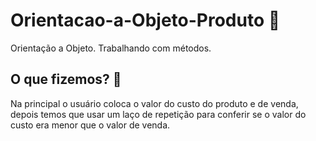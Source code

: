 # Orientacao-a-Objeto-Produto 🔐 
Orientação a Objeto. Trabalhando com métodos.

## O que fizemos? 💭

Na principal o usuário coloca o valor do custo do produto e de venda, depois temos que usar um laço de repetição para conferir se o valor do custo era menor que o valor de venda.
